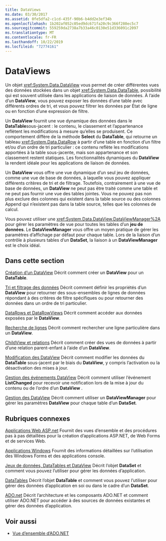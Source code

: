 ```yaml
---
title: DataViews
ms.date: 03/30/2017
ms.assetid: 0fe5dfa2-c1cd-435f-90b6-b4dd2e3ef34b
ms.openlocfilehash: 1b202af052c05ed9dc671fa20c9c366f280ec5c7
ms.sourcegitcommit: 559259da2738a7b33a46c0130e51d336091c2097
ms.translationtype: MT
ms.contentlocale: fr-FR
ms.lasthandoff: 10/22/2019
ms.locfileid: "72774161"
---
```

# <a name="dataviews"></a>DataViews
Un objet <xref:System.Data.DataView> vous permet de créer différentes vues des données stockées dans un objet <xref:System.Data.DataTable>, possibilité qui est souvent utilisée dans les applications de liaison de données. À l’aide d’un **DataView**, vous pouvez exposer les données d’une table avec différents ordres de tri, et vous pouvez filtrer les données par État de ligne ou en fonction d’une expression de filtre.

 Un **DataView** fournit une vue dynamique des données dans le **DataTable**sous-jacent : le contenu, le classement et l’appartenance reflètent les modifications à mesure qu’elles se produisent. Ce comportement diffère de la méthode **Select** du **DataTable**, qui retourne un tableau <xref:System.Data.DataRow> à partir d’une table en fonction d’un filtre et/ou d’un ordre de tri particulier : ce contenu reflète les modifications apportées à la table sous-jacente, mais son appartenance et son classement restent statiques. Les fonctionnalités dynamiques du **DataView** la rendent idéale pour les applications de liaison de données.

 Un **DataView** vous offre une vue dynamique d’un seul jeu de données, comme une vue de base de données, à laquelle vous pouvez appliquer différents critères de tri et de filtrage. Toutefois, contrairement à une vue de base de données, un **DataView** ne peut pas être traité comme une table et ne peut pas fournir une vue des tables jointes. Vous ne pouvez pas non plus exclure des colonnes qui existent dans la table source ou des colonnes Append qui n’existent pas dans la table source, telles que les colonnes de calcul.

 Vous pouvez utiliser une <xref:System.Data.DataView.DataViewManager%2A> pour gérer les paramètres de vue pour toutes les tables d’un **jeu de données**. Le **DataViewManager** vous offre un moyen pratique de gérer les paramètres d’affichage par défaut pour chaque table. Lors de la liaison d’un contrôle à plusieurs tables d’un **DataSet**, la liaison à un **DataViewManager** est le choix idéal.

## <a name="in-this-section"></a>Dans cette section
 [Création d’un DataView](creating-a-dataview.md) Décrit comment créer un **DataView** pour un **DataTable**.

 [Tri et filtrage des données](sorting-and-filtering-data.md) Décrit comment définir les propriétés d’un **DataView** pour retourner des sous-ensembles de lignes de données répondant à des critères de filtre spécifiques ou pour retourner des données dans un ordre de tri particulier.

 [DataRows et DataRowViews](datarows-and-datarowviews.md) Décrit comment accéder aux données exposées par le **DataView**.

 [Recherche de lignes](finding-rows.md) Décrit comment rechercher une ligne particulière dans un **DataView**.

 [ChildView et relations](childviews-and-relations.md) Décrit comment créer des vues de données à partir d’une relation parent-enfant à l’aide d’un **DataView**.

 [Modification des DataView](modifying-dataviews.md) Décrit comment modifier les données du **DataTable** sous-jacent par le biais du **DataView**, y compris l’activation ou la désactivation des mises à jour.

 [Gestion des événements DataView](handling-dataview-events.md) Décrit comment utiliser l’événement **ListChanged** pour recevoir une notification lors de la mise à jour du contenu ou de l’ordre d’un **DataView** .

 [Gestion des DataView](managing-dataviews.md) Décrit comment utiliser un **DataViewManager** pour gérer les paramètres **DataView** pour chaque table d’un **DataSet**.

## <a name="related-sections"></a>Rubriques connexes
 [Applications Web ASP.net](https://docs.microsoft.com/previous-versions/655cec97(v=vs.100)) Fournit des vues d’ensemble et des procédures pas à pas détaillées pour la création d’applications ASP.NET, de Web Forms et de services Web.

 [Applications Windows](https://docs.microsoft.com/previous-versions/ms184421(v=vs.100)) Fournit des informations détaillées sur l’utilisation des Windows Forms et des applications console.

 [Jeux de données, DataTables et DataView](index.md) Décrit l’objet **DataSet** et comment vous pouvez l’utiliser pour gérer les données d’application.

 [DataTables](datatables.md) Décrit l’objet **DataTable** et comment vous pouvez l’utiliser pour gérer des données d’application en soi ou dans le cadre d’un **DataSet**.

 [ADO.net](../index.md) Décrit l’architecture et les composants ADO.NET et comment utiliser ADO.NET pour accéder à des sources de données existantes et gérer des données d’application.

## <a name="see-also"></a>Voir aussi

- [Vue d’ensemble d’ADO.NET](../ado-net-overview.md)
